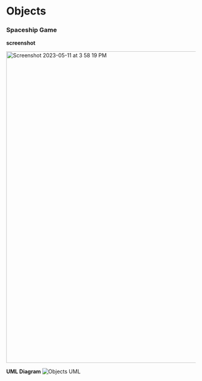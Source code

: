 # Objects
 ### Spaceship Game
 
 **screenshot**
 
<img width="827" alt="Screenshot 2023-05-11 at 3 58 19 PM" src="https://github.com/jrmoren0/Objects-/assets/70977970/fec40d37-5381-4716-969d-947ae9e65f99">

**UML Diagram**
![Objects UML](https://github.com/jrmoren0/Objects-/assets/70977970/9df52de5-08bb-43ec-850c-26d6c4136480)

